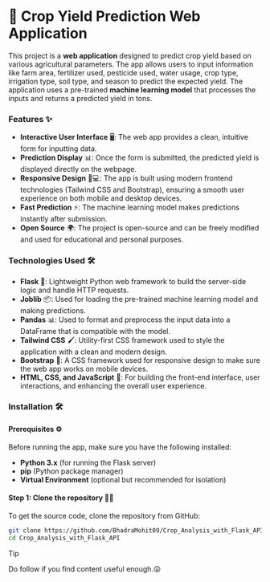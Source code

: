 # 🌾 Crop Yield Prediction Web Application

This project is a **web application** designed to predict crop yield based on various agricultural parameters. The app allows users to input information like farm area, fertilizer used, pesticide used, water usage, crop type, irrigation type, soil type, and season to predict the expected yield. The application uses a pre-trained **machine learning model** that processes the inputs and returns a predicted yield in tons.

### Features ✨
- **Interactive User Interface** 🖥️: The web app provides a clean, intuitive form for inputting data.
- **Prediction Display** 📊: Once the form is submitted, the predicted yield is displayed directly on the webpage.
- **Responsive Design** 📱💻: The app is built using modern frontend technologies (Tailwind CSS and Bootstrap), ensuring a smooth user experience on both mobile and desktop devices.
- **Fast Prediction** ⚡: The machine learning model makes predictions instantly after submission.
- **Open Source** 🌍: The project is open-source and can be freely modified and used for educational and personal purposes.

### Technologies Used 🛠️
- **Flask** 🐍: Lightweight Python web framework to build the server-side logic and handle HTTP requests.
- **Joblib** 📦: Used for loading the pre-trained machine learning model and making predictions.
- **Pandas** 📊: Used to format and preprocess the input data into a DataFrame that is compatible with the model.
- **Tailwind CSS** 🖌️: Utility-first CSS framework used to style the application with a clean and modern design.
- **Bootstrap** 💎: A CSS framework used for responsive design to make sure the web app works on mobile devices.
- **HTML, CSS, and JavaScript** 🔧: For building the front-end interface, user interactions, and enhancing the overall user experience.

### Installation 🛠️

#### Prerequisites ⚙️
Before running the app, make sure you have the following installed:
- **Python 3.x** (for running the Flask server)
- **pip** (Python package manager)
- **Virtual Environment** (optional but recommended for isolation)

#### Step 1: Clone the repository 🧗🏻
To get the source code, clone the repository from GitHub:
```bash
git clone https://github.com/BhadraMohit09/Crop_Analysis_with_Flask_API.git
cd Crop_Analysis_with_Flask_API
```

> [!TIP]
> Do follow if you find content useful enough.😜
